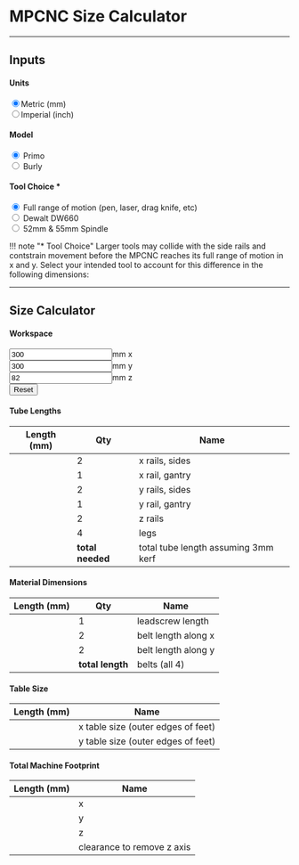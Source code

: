 <script src="https://code.jquery.com/jquery-1.9.1.min.js"></script>

# MPCNC Size Calculator
----
## Inputs

#### Units
<input type="radio" onchange="to_mm()" name="units" value="mm" checked>Metric (mm)<br/>
<input type="radio" onchange="to_inch()" name="units" value="inches">Imperial (inch)<br/>

#### Model
<input type="radio" onchange="from_working()" name="model" value="Primo" checked> Primo<br/>
<input type="radio" onchange="from_working()" name="model" value="Burly"> Burly<br/>

#### Tool Choice \*
<input type="radio" onchange="from_working()" name="tool" value="Pen" checked> Full range of motion (pen, laser, drag knife, etc)<br/>
<input type="radio" onchange="from_working()" name="tool" value="DW660"> Dewalt DW660<br/>
<input type="radio" onchange="from_working()" name="tool" value="55mm"> 52mm & 55mm Spindle<br/>

!!! note "* Tool Choice"
    Larger tools may collide with the side rails and contstrain movement
    before the MPCNC reaches its full range of motion in x and y.
    Select your intended tool to account for this difference in the following dimensions:

----

## Size Calculator

#### Workspace
<!-- These "value"s are going to be overwritten by the reset_work() function below. -->
<input class="calc" type="number" onchange="from_working()" name="xwork" value="300" size="6"><span class="units">mm</span> x<br/>
<input class="calc" type="number" onchange="from_working()" name="ywork" value="300" size="6"><span class="units">mm</span> y<br/>
<input class="calc" type="number" onchange="from_working()" name="zwork" value="82" size="6"><span class="units">mm</span> z<br/>
<button class="reset" onclick="reset_work()">Reset</button>

#### Tube Lengths
|Length (<span class="units">mm</span>)| Qty | Name |
|--------------------------------------|-----|------|
|<span name="xrails"     ></span>|2|x rails, sides|
|<span name="xgantryrail"></span>|1|x rail, gantry|
|<span name="yrails"     ></span>|2|y rails, sides|
|<span name="ygantryrail"></span>|1|y rail, gantry|
|<span name="zrails"     ></span>|2|z rails|
|<span name="zlegs"      ></span>|4|legs|
|<span name="rail_total" ></span>|**total needed**| total tube length assuming 3mm kerf|

#### Material Dimensions
|Length (<span class="units">mm</span>)| Qty | Name |
|--------------------------------------|-----|------|
|<span name="leadscrew" ></span>|1|leadscrew length|
|<span name="xbelts"    ></span>|2|belt length along x|
|<span name="ybelts"    ></span>|2|belt length along y|
|<span name="belt_total"></span>|**total length**| belts (all 4)|

#### Table Size
|Length (<span class="units">mm</span>)| Name |
|--------------------------------------|------|
|<span name="xtable"></span>|x table size (outer edges of feet)|
|<span name="ytable"></span>|y table size (outer edges of feet)|

#### Total Machine Footprint
|Length (<span class="units">mm</span>)| Name |
|--------------------------------------|------|
|<span name="xbound" ></span>|x|
|<span name="ybound" ></span>|y|
|<span name="zbound" ></span>|z|
|<span name="zbound2"></span>|clearance to remove z axis|

<script>

function get_unit_convert() {
  // Get the currently chosen units.
  var units = $("input[name=units]:checked").val();

  // Get the multiplier.
  var unit_convert = 1.0;
  if (units == "mm") {
    // We have mm selected.
    unit_convert = 1.0;
  } else if (units == "inches") {
    // We have inches selected.
    unit_convert = 1.0/25.4;
  }
  else {
    alert("internal error: unrecognized units " + units);
  }
  return unit_convert;
}

function get_offsets() {

  const unit_convert = get_unit_convert();

  var burly = {};
  burly.xrail_minus_work = 264 * unit_convert;
  burly.xgantryrail_minus_work = 264 * unit_convert;
  burly.yrail_minus_work = 264 * unit_convert;
  burly.ygantryrail_minus_work = 264 * unit_convert;
  burly.zrail_minus_work = 190 * unit_convert;
  burly.zleg_minus_work = -13 * unit_convert;
  burly.xtable_minus_rail = 20 * unit_convert;
  burly.ytable_minus_rail = 20 * unit_convert;
  burly.xbound_minus_rail = 30 * unit_convert;
  burly.ybound_minus_rail = 30 * unit_convert;
  burly.zbound_minus_rail_and_work = 50 * unit_convert;
  burly.zleadscrew_minus_work = 76 * unit_convert;
  burly.xbelt_minus_rail = 136 * unit_convert;
  burly.ybelt_minus_rail = 136 * unit_convert;
  burly.kerf = 3 * unit_convert;

  var primo = {};
  primo.xrail_minus_work = 304 * unit_convert;
  primo.xgantryrail_minus_work = 249 * unit_convert;
  primo.yrail_minus_work = 313 * unit_convert;
  primo.ygantryrail_minus_work = 258 * unit_convert;
  primo.zrail_minus_work = 190 * unit_convert;
  primo.zleg_minus_work = -21 * unit_convert;
  primo.xtable_minus_rail = 34 * unit_convert;
  primo.ytable_minus_rail = 34 * unit_convert;
  primo.xbound_minus_rail = 68 * unit_convert;
  primo.ybound_minus_rail = 68 * unit_convert;
  primo.zbound_minus_rail_and_work = 50 * unit_convert;
  primo.zleadscrew_minus_work = 50 * unit_convert;
  primo.xbelt_minus_rail = 50 * unit_convert;
  primo.ybelt_minus_rail = 50 * unit_convert;
  primo.kerf = 3 * unit_convert;

  var tool = $("input[name=tool]:checked").val();
  if (tool == "Pen") {
    // don't clip the working space at all
  }
  else if (tool == "DW660") {
    // working space clipped by this much (not necessarily the same between burly and primo
    burly.xrail_minus_work = burly.xrail_minus_work + 10 * unit_convert;
    burly.xgantryrail_minus_work = burly.xgantryrail_minus_work + 10 * unit_convert;
    burly.yrail_minus_work = burly.xrail_minus_work + 8 * unit_convert;
    burly.zrail_minus_work = burly.zrail_minus_work + 2.75 * unit_convert;
    burly.zleg_minus_work = burly.zleg_minus_work + 2.75 * unit_convert;

    primo.xrail_minus_work = primo.xrail_minus_work + 9 * unit_convert;
    primo.xgantryrail_minus_work = primo.xgantryrail_minus_work + 9 * unit_convert;
    primo.yrail_minus_work = primo.yrail_minus_work + 9 * unit_convert;
    primo.ygantryrail_minus_work = primo.ygantryrail_minus_work + 9 * unit_convert;
    primo.zrail_minus_work = primo.zrail_minus_work + 2.75 * unit_convert;
    primo.zleg_minus_work = primo.zleg_minus_work + 2.75 * unit_convert;
  }
  else if (tool == "55mm") {
    // working space clipped by this much (not necessarily the same between burly and primo
    primo.xrail_minus_work = primo.xrail_minus_work + 3 * unit_convert;
    primo.xgantryrail_minus_work = primo.xgantryrail_minus_work + 3 * unit_convert;
    primo.yrail_minus_work = primo.yrail_minus_work + 3 * unit_convert;
    primo.ygantryrail_minus_work = primo.ygantryrail_minus_work + 3 * unit_convert;
    primo.zrail_minus_work = primo.zrail_minus_work + 2.5 * unit_convert;
    primo.zleg_minus_work = primo.zleg_minus_work + 2.5 * unit_convert;
  }
  else {
    alert("internal error: unrecognized tool " + tool);
  }

  var model = $("input[name=model]:checked").val();
  if (model == "Primo") {
    return primo;
  }
  else if (model == "Burly") {
    return burly;
  }
  else {
    alert("internal error: unrecognized model " + model);
  }
}

function to_mm() {
  // Find all the labels and change them to mm
  $(".units").text("mm");

  // Set the step attributes (you can also set other attributes here, like min, max, whatever)
  $("input[name=xwork]").attr({
    "step": 10.0
  });
  $("input[name=ywork]").attr({
    "step": 10.0
  });
  $("input[name=zwork]").attr({
    "step": 1
  });

  // Get the current values.
  var xwork = parseFloat($("input[name=xwork]").val());
  var ywork = parseFloat($("input[name=ywork]").val());
  var zwork = parseFloat($("input[name=zwork]").val());

  // Change the units.
  // This Math.round(... * 10.0) / 10.0 is to round to the step.
  $("input[name=xwork]").val(Math.round(xwork * 25.4 * 0.1) / 0.1);
  $("input[name=ywork]").val(Math.round(ywork * 25.4 * 0.1) / 0.1);
  $("input[name=zwork]").val(Math.round(zwork * 25.4));

  // Recalculate the rest of the page.
  from_working();
}

function to_inch() {
  // Find all the labels and change them to inches
  $(".units").text("inches");

  // Set the step attributes (you can also set other attributes here, like min, max, whatever)
  $("input[name=xwork]").attr({
    "step": 0.25
  });
  $("input[name=ywork]").attr({
    "step": 0.25
  });
  $("input[name=zwork]").attr({
    "step": 0.25
  });

  // Get the current values.
  var xwork = parseFloat($("input[name=xwork]").val());
  var ywork = parseFloat($("input[name=ywork]").val());
  var zwork = parseFloat($("input[name=zwork]").val());

  // Change the units.
  $("input[name=xwork]").val(clip(xwork / 25.4));
  $("input[name=ywork]").val(clip(ywork / 25.4));
  $("input[name=zwork]").val(clip(zwork / 25.4));

  // Recalculate the rest of the page.
  from_working();
}

function clip(value) {
  return Math.round(value * 4) / 4; // Round to 0.25
}

function reset_work() {
  const unit_convert = get_unit_convert();
  $("input[name=xwork]").val(clip(300 * unit_convert));
  $("input[name=ywork]").val(clip(300 * unit_convert));
  $("input[name=zwork]").val(clip(81 * unit_convert));
  from_working();
}

function from_working() {
  var offsets = get_offsets();

  var xwork = parseFloat($("input[name=xwork]").val());
  var ywork = parseFloat($("input[name=ywork]").val());
  var zwork = parseFloat($("input[name=zwork]").val());

  var xrails = xwork + offsets.xrail_minus_work;
  var xgantryrail = xwork + offsets.xgantryrail_minus_work;
  var yrails = ywork + offsets.yrail_minus_work;
  var ygantryrail = ywork + offsets.ygantryrail_minus_work;
  var zrails = zwork + offsets.zrail_minus_work;
  var zlegs = zwork + offsets.zleg_minus_work;
  var rail_total = xrails*2 + xgantryrail + yrails*2 + ygantryrail + zrails*2 + zlegs*4 + 12*offsets.kerf;
  var leadscrew = zwork + offsets.zleadscrew_minus_work;
  var xbelts = xrails + offsets.xbelt_minus_rail;
  var ybelts = yrails + offsets.ybelt_minus_rail;
  var belt_total = 2*xbelts + 2*ybelts;

  var xtable = xrails + offsets.xtable_minus_rail;
  var ytable = yrails + offsets.ytable_minus_rail;
  var xbound = xrails + offsets.xbound_minus_rail;
  var ybound = yrails + offsets.ybound_minus_rail;
  var zbound = zwork + zrails + offsets.zbound_minus_rail_and_work;
  var zbound2 = zrails*2;

  ///$("input[name=xwork]").val(clip(xwork));
  ///$("input[name=ywork]").val(clip(ywork));
  ///$("input[name=zwork]").val(clip(zwork));

  $("span[name=xrails]").text(clip(xrails));
  $("span[name=xgantryrail]").text(clip(xgantryrail));
  $("span[name=yrails]").text(clip(yrails));
  $("span[name=ygantryrail]").text(clip(ygantryrail));
  $("span[name=zrails]").text(clip(zrails));
  $("span[name=zlegs]").text(clip(zlegs));
  $("span[name=rail_total]").text(clip(rail_total));
  $("span[name=leadscrew]").text(clip(leadscrew));
  $("span[name=xbelts]").text(clip(xbelts));
  $("span[name=ybelts]").text(clip(ybelts));
  $("span[name=belt_total]").text(clip(belt_total));

  $("span[name=xtable]").text(clip(xtable));
  $("span[name=ytable]").text(clip(ytable));
  $("span[name=xbound]").text(clip(xbound));
  $("span[name=ybound]").text(clip(ybound));
  $("span[name=zbound]").text(clip(zbound));
  $("span[name=zbound2]").text(clip(zbound2));
}

// Set these up the first time.
$(window).on('load', function(){
  // Get back to mm
  $("input[value=mm]").prop('checked', true);
  $("input[value=inches]").prop('checked', false);

  to_mm();

  reset_work();
});

</script>
